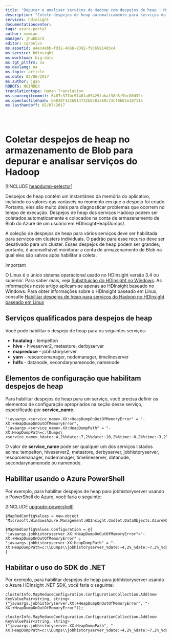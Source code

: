 ```yaml
---
title: "Depurar e analisar serviços do Hadoop com despejos de heap | Microsoft Docs"
description: "Colete despejos de heap automaticamente para serviços do Hadoop e coloque dentro a conta de armazenamento de Blobs do Azure para depuração e análise."
services: hdinsight
documentationcenter: 
tags: azure-portal
author: mumian
manager: jhubbard
editor: cgronlun
ms.assetid: e4ec4ebb-fd32-4668-8382-f956581485c4
ms.service: hdinsight
ms.workload: big-data
ms.tgt_pltfrm: na
ms.devlang: na
ms.topic: article
ms.date: 02/06/2017
ms.author: jgao
ROBOTS: NOINDEX
translationtype: Human Translation
ms.sourcegitcommit: 6407c371bc51461a05429fabaf38d3f9bc80d32c
ms.openlocfilehash: b6830f422b914722b8381a69c73cf8b02e107115
ms.lasthandoff: 02/07/2017


---
```

# <a name="collect-heap-dumps-in-blob-storage-to-debug-and-analyze-hadoop-services"></a>Coletar despejos de heap no armazenamento de Blob para depurar e analisar serviços do Hadoop
[!INCLUDE [heapdump-selector](../../includes/hdinsight-selector-heap-dump.md)]

Despejos de heap contêm um instantâneo da memória do aplicativo, incluindo os valores das variáveis no momento em que o despejo foi criado. Portanto, eles são muito úteis para diagnosticar problemas que ocorrem no tempo de execução. Despejos de heap dos serviços Hadoop podem ser coletados automaticamente e colocados na conta de armazenamento de Blob do Azure de um usuário em HDInsightHeapDumps/. 

A coleção de despejos de heap para vários serviços deve ser habilitada para serviços em clusters individuais. O padrão para esse recurso deve ser desativado para um cluster. Esses despejos de heap podem ser grandes; portanto, é aconselhável monitorar a conta de armazenamento de Blob na qual eles são salvos após habilitar a coleta.

> [!IMPORTANT]
> O Linux é o único sistema operacional usado no HDInsight versão 3.4 ou superior. Para saber mais, veja [Substituição do HDInsight no Windows](hdinsight-component-versioning.md#hdi-version-32-and-33-nearing-deprecation-date). As informações neste artigo aplicam-se apenas ao HDInsight baseado no Windows. Para obter informações sobre o HDInsight baseado em Linux, consulte [Habilitar despejos de heap para serviços do Hadoop no HDInsight baseado em Linux](hdinsight-hadoop-collect-debug-heap-dump-linux.md)


## <a name="eligible-services-for-heap-dumps"></a>Serviços qualificados para despejos de heap
Você pode habilitar o despejo de heap para os seguintes serviços:

* **hcatalog** - tempelton
* **hive** - hiveserver2, metastore, derbyserver
* **mapreduce** - jobhistoryserver
* **yarn** - resourcemanager, nodemanager, timelineserver
* **hdfs** - datanode, secondarynamenode, namenode

## <a name="configuration-elements-that-enable-heap-dumps"></a>Elementos de configuração que habilitam despejos de heap
Para habilitar despejos de heap para um serviço, você precisa definir os elementos de configuração apropriados na seção desse serviço, especificado por **service_name**.

    "javaargs.<service_name>.XX:+HeapDumpOnOutOfMemoryError" = "-XX:+HeapDumpOnOutOfMemoryError",
    "javaargs.<service_name>.XX:HeapDumpPath" = "-XX:HeapDumpPath=c:\Dumps\<service_name>_%date:~4,2%%date:~7,2%%date:~10,2%%time:~0,2%%time:~3,2%%time:~6,2%.hprof"

O valor de **service_name** pode ser qualquer um dos serviços listados acima: tempelton, hiveserver2, metastore, derbyserver, jobhistoryserver, resourcemanager, nodemanager, timelineserver, datanode, secondarynamenode ou namenode.

## <a name="enable-using-azure-powershell"></a>Habilitar usando o Azure PowerShell
Por exemplo, para habilitar despejos de heap para jobhistoryserver usando o PowerShell do Azure, você faria o seguinte:

[!INCLUDE [upgrade-powershell](../../includes/hdinsight-use-latest-powershell.md)]

    $MapRedConfigValues = new-object 'Microsoft.WindowsAzure.Management.HDInsight.Cmdlet.DataObjects.AzureHDInsightMapReduceConfiguration'

    $MapRedConfigValues.Configuration = @{ "javaargs.jobhistoryserver.XX:+HeapDumpOnOutOfMemoryError"="-XX:+HeapDumpOnOutOfMemoryError" ; "javaargs.jobhistoryserver.XX:HeapDumpPath" = "-XX:HeapDumpPath=c:\\Dumps\\jobhistoryserver_%date:~4,2%_%date:~7,2%_%date:~10,2%_%time:~0,2%_%time:~3,2%_%time:~6,2%.hprof" }

## <a name="enable-using-net-sdk"></a>Habilitar o uso do SDK do .NET
Por exemplo, para habilitar despejos de heap para jobhistoryserver usando o Azure HDInsight .NET SDK, você faria o seguinte:

    clusterInfo.MapReduceConfiguration.ConfigurationCollection.Add(new KeyValuePair<string, string>("javaargs.jobhistoryserver.XX:+HeapDumpOnOutOfMemoryError", "-XX:+HeapDumpOnOutOfMemoryError"));

    clusterInfo.MapReduceConfiguration.ConfigurationCollection.Add(new KeyValuePair<string, string>("javaargs.jobhistoryserver.XX:HeapDumpPath", "-XX:HeapDumpPath=c:\\Dumps\\jobhistoryserver_%date:~4,2%_%date:~7,2%_%date:~10,2%_%time:~0,2%_%time:~3,2%_%time:~6,2%.hprof"));

